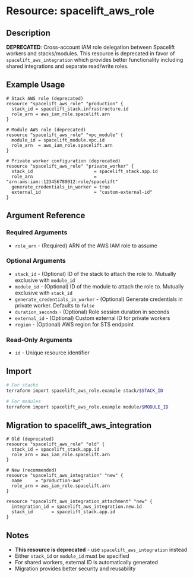 # Resource: spacelift_aws_role

## Description
**DEPRECATED**: Cross-account IAM role delegation between Spacelift workers and stacks/modules. This resource is deprecated in favor of `spacelift_aws_integration` which provides better functionality including shared integrations and separate read/write roles.

## Example Usage
```hcl
# Stack AWS role (deprecated)
resource "spacelift_aws_role" "production" {
  stack_id = spacelift_stack.infrastructure.id
  role_arn = aws_iam_role.spacelift.arn
}

# Module AWS role (deprecated)
resource "spacelift_aws_role" "vpc_module" {
  module_id = spacelift_module.vpc.id
  role_arn  = aws_iam_role.spacelift.arn
}

# Private worker configuration (deprecated)
resource "spacelift_aws_role" "private_worker" {
  stack_id                       = spacelift_stack.app.id
  role_arn                       = "arn:aws:iam::123456789012:role/spacelift"
  generate_credentials_in_worker = true
  external_id                    = "custom-external-id"
}
```

## Argument Reference

### Required Arguments
* `role_arn` - (Required) ARN of the AWS IAM role to assume

### Optional Arguments
* `stack_id` - (Optional) ID of the stack to attach the role to. Mutually exclusive with `module_id`
* `module_id` - (Optional) ID of the module to attach the role to. Mutually exclusive with `stack_id`
* `generate_credentials_in_worker` - (Optional) Generate credentials in private worker. Defaults to `false`
* `duration_seconds` - (Optional) Role session duration in seconds
* `external_id` - (Optional) Custom external ID for private workers
* `region` - (Optional) AWS region for STS endpoint

### Read-Only Arguments
* `id` - Unique resource identifier

## Import
```bash
# For stacks
terraform import spacelift_aws_role.example stack/$STACK_ID

# For modules
terraform import spacelift_aws_role.example module/$MODULE_ID
```

## Migration to spacelift_aws_integration
```hcl
# Old (deprecated)
resource "spacelift_aws_role" "old" {
  stack_id = spacelift_stack.app.id
  role_arn = aws_iam_role.spacelift.arn
}

# New (recommended)
resource "spacelift_aws_integration" "new" {
  name     = "production-aws"
  role_arn = aws_iam_role.spacelift.arn
}

resource "spacelift_aws_integration_attachment" "new" {
  integration_id = spacelift_aws_integration.new.id
  stack_id       = spacelift_stack.app.id
}
```

## Notes
* **This resource is deprecated** - use `spacelift_aws_integration` instead
* Either `stack_id` or `module_id` must be specified
* For shared workers, external ID is automatically generated
* Migration provides better security and reusability